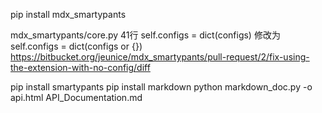 pip install mdx_smartypants

mdx_smartypants/core.py
41行
self.configs = dict(configs) 修改为 self.configs = dict(configs or {})
https://bitbucket.org/jeunice/mdx_smartypants/pull-request/2/fix-using-the-extension-with-no-config/diff

pip install smartypants
pip install markdown
python markdown_doc.py -o api.html API_Documentation.md
